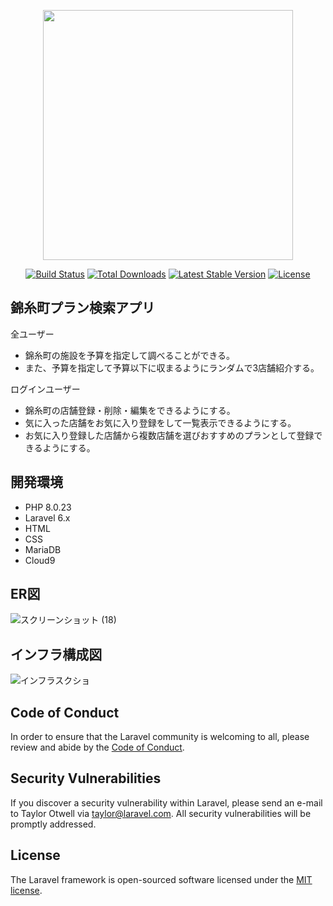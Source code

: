 <p align="center"><a href="https://laravel.com" target="_blank"><img src="https://raw.githubusercontent.com/laravel/art/master/logo-lockup/5%20SVG/2%20CMYK/1%20Full%20Color/laravel-logolockup-cmyk-red.svg" width="400"></a></p>

<p align="center">
<a href="https://travis-ci.org/laravel/framework"><img src="https://travis-ci.org/laravel/framework.svg" alt="Build Status"></a>
<a href="https://packagist.org/packages/laravel/framework"><img src="https://poser.pugx.org/laravel/framework/d/total.svg" alt="Total Downloads"></a>
<a href="https://packagist.org/packages/laravel/framework"><img src="https://poser.pugx.org/laravel/framework/v/stable.svg" alt="Latest Stable Version"></a>
<a href="https://packagist.org/packages/laravel/framework"><img src="https://poser.pugx.org/laravel/framework/license.svg" alt="License"></a>
</p>

## 錦糸町プラン検索アプリ
全ユーザー  
- 錦糸町の施設を予算を指定して調べることができる。
- また、予算を指定して予算以下に収まるようにランダムで3店舗紹介する。

ログインユーザー  
- 錦糸町の店舗登録・削除・編集をできるようにする。
- 気に入った店舗をお気に入り登録をして一覧表示できるようにする。
- お気に入り登録した店舗から複数店舗を選びおすすめのプランとして登録できるようにする。
## 開発環境
- PHP 8.0.23
- Laravel 6.x
- HTML
- CSS
- MariaDB
- Cloud9

## ER図
![スクリーンショット (18)](https://user-images.githubusercontent.com/111099884/203226390-71cc2746-1929-49e4-b998-a178f33fb722.png)




## インフラ構成図

![インフラスクショ](https://user-images.githubusercontent.com/111099884/203226583-7c62c553-9ca1-410b-9fc9-1209b3434b8d.png)


## Code of Conduct

In order to ensure that the Laravel community is welcoming to all, please review and abide by the [Code of Conduct](https://laravel.com/docs/contributions#code-of-conduct).

## Security Vulnerabilities

If you discover a security vulnerability within Laravel, please send an e-mail to Taylor Otwell via [taylor@laravel.com](mailto:taylor@laravel.com). All security vulnerabilities will be promptly addressed.

## License

The Laravel framework is open-sourced software licensed under the [MIT license](https://opensource.org/licenses/MIT).
